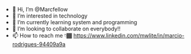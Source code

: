 - 👋 Hi, I’m @Marcfellow
- 👀 I’m interested in technology
- 🌱 I’m currently learning system and programming
- 💞️ I’m looking to collaborate on everybody!!
- 📫 How to reach me 👇🏾
https://www.linkedin.com/mwlite/in/marcio-rodrigues-94409a9a
<!---
Marcfellow/Marcfellow is a ✨ special ✨ repository because its `README.md` (this file) appears on your GitHub profile.
You can click the Preview link to take a look at your changes.
--->
